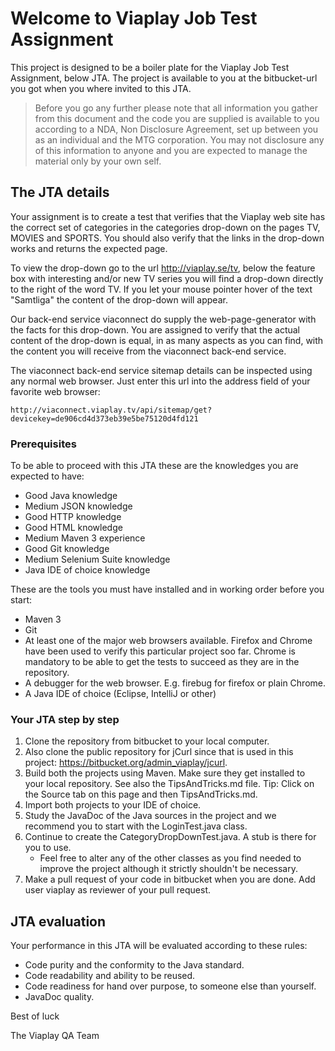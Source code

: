 

# Welcome to Viaplay Job Test Assignment

This project is designed to be a boiler plate for the Viaplay Job Test Assignment, below JTA.
The project is available to you at the bitbucket-url you got when you where invited to this JTA.

>	Before you go any further please note that all information you gather from this 
	document and the code you are supplied is available to you according to a NDA, 
	Non Disclosure Agreement, set up between you as an individual and the MTG corporation. 
	You may not disclosure any of this information to anyone and you are expected to manage
	the material only by your own self.



## The JTA details

Your assignment is to create a test that verifies that the Viaplay web site has the correct set of categories in the
categories drop-down on the pages TV, MOVIES and SPORTS. You should also verify that the links in the drop-down works
and returns the expected page.

To view the drop-down go to the url http://viaplay.se/tv, 
below the feature box with interesting and/or new TV series you will find a drop-down directly to the right of the word TV.
If you let your mouse pointer hover of the text "Samtliga" the content of the drop-down will appear.

Our back-end service viaconnect do supply the web-page-generator with the facts for this drop-down. 
You are assigned to verify that the actual content of the drop-down is equal, in as many aspects as you can find, 
with the content you will receive from the viaconnect back-end service.

The viaconnect back-end service sitemap details can be inspected using any normal web browser. 
Just enter this url into the address field of your favorite web browser:

	http://viaconnect.viaplay.tv/api/sitemap/get?devicekey=de906cd4d373eb39e5be75120d4fd121


### Prerequisites

To be able to proceed with this JTA these are the knowledges you are expected to have:

* Good Java knowledge
* Medium JSON knowledge
* Good HTTP knowledge
* Good HTML knowledge
* Medium Maven 3 experience
* Good Git knowledge
* Medium Selenium Suite knowledge
* Java IDE of choice knowledge

These are the tools you must have installed and in working order before you start:

* Maven 3
* Git
* At least one of the major web browsers available. 
Firefox and Chrome have been used to verify this particular project soo far. 
Chrome is mandatory to be able to get the tests to succeed as they are in the repository.
* A debugger for the web browser. E.g. firebug for firefox or plain Chrome.
* A Java IDE of choice (Eclipse, IntelliJ or other) 


### Your JTA step by step

1. Clone the repository from bitbucket to your local computer.
2. Also clone the public repository for jCurl since that is used in this project: https://bitbucket.org/admin_viaplay/jcurl.
3. Build both the projects using Maven. Make sure they get installed to your local repository. 
See also the TipsAndTricks.md file. Tip: Click on the Source tab on this page and then TipsAndTricks.md.
4. Import both projects to your IDE of choice.
5. Study the JavaDoc of the Java sources in the project and we recommend you to start with the LoginTest.java class.
6. Continue to create the CategoryDropDownTest.java. A stub is there for you to use.
	* Feel free to alter any of the other classes as you find needed to improve the project although it strictly shouldn't be necessary.
7. Make a pull request of your code in bitbucket when you are done. Add user viaplay as reviewer of your pull request.



## JTA evaluation

Your performance in this JTA will be evaluated according to these rules:

* Code purity and the conformity to the Java standard.
* Code readability and ability to be reused.
* Code readiness for hand over purpose, to someone else than yourself.
* JavaDoc quality.




Best of luck

The Viaplay QA Team
